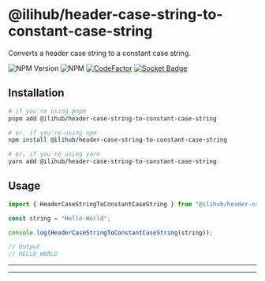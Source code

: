 # @ilihub/header-case-string-to-constant-case-string

Converts a header case string to a constant case string.

![NPM Version](https://img.shields.io/npm/v/%40ilihub%2Fheader-case-string-to-constant-case-string?color=33cd56&logo=npm)
![NPM](https://img.shields.io/npm/l/%40ilihub%2Fheader-case-string-to-constant-case-string)
[![CodeFactor](https://www.codefactor.io/repository/github/ilihub/npm/badge)](https://www.codefactor.io/repository/github/ilihub/npm)
[![Socket Badge](https://socket.dev/api/badge/npm/package/@ilihub/header-case-string-to-constant-case-string)](https://socket.dev/npm/package/@ilihub/header-case-string-to-constant-case-string)

## Installation

```bash
# if you're using pnpm
pnpm add @ilihub/header-case-string-to-constant-case-string

# or, if you're using npm
npm install @ilihub/header-case-string-to-constant-case-string

# or, if you're using yarn
yarn add @ilihub/header-case-string-to-constant-case-string
```

## Usage

```javascript
import { HeaderCaseStringToConstantCaseString } from "@ilihub/header-case-string-to-constant-case-string";

const string = "Hello-World";

console.log(HeaderCaseStringToConstantCaseString(string));

// Output
// HELLO_WORLD
```

---

<!-- sponsors_and_backers_section_start -->

<!-- sponsors_and_backers_section_end -->

---
